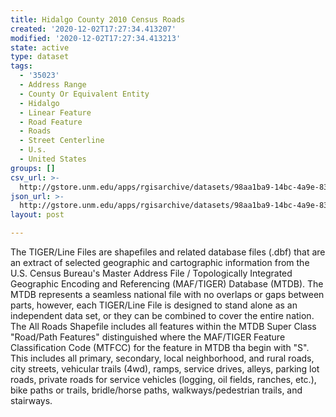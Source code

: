 ```yaml
---
title: Hidalgo County 2010 Census Roads
created: '2020-12-02T17:27:34.413207'
modified: '2020-12-02T17:27:34.413213'
state: active
type: dataset
tags:
  - '35023'
  - Address Range
  - County Or Equivalent Entity
  - Hidalgo
  - Linear Feature
  - Road Feature
  - Roads
  - Street Centerline
  - U.s.
  - United States
groups: []
csv_url: >-
  http://gstore.unm.edu/apps/rgisarchive/datasets/98aa1ba9-14bc-4a9e-8363-e5440777ad6e/tl_2010_35023_roads.derived.csv
json_url: >-
  http://gstore.unm.edu/apps/rgisarchive/datasets/98aa1ba9-14bc-4a9e-8363-e5440777ad6e/tl_2010_35023_roads.derived.json
layout: post

---
```

The TIGER/Line Files are shapefiles and related database files (.dbf) that are an extract of selected geographic and cartographic information from the U.S. Census Bureau's Master Address File / Topologically Integrated Geographic Encoding and Referencing (MAF/TIGER) Database (MTDB).  The MTDB represents a seamless national file with no overlaps or gaps between parts, however, each TIGER/Line File is designed to stand alone as an independent data set, or they can be combined to cover the entire nation.  The All Roads Shapefile includes all features within the MTDB Super Class "Road/Path Features" distinguished where the MAF/TIGER Feature Classification Code (MTFCC) for the feature in MTDB tha begin with "S".  This includes all primary, secondary, local neighborhood, and rural roads, city streets, vehicular trails (4wd), ramps, service drives, alleys, parking lot roads, private roads for service vehicles (logging, oil fields, ranches, etc.), bike paths or trails, bridle/horse paths, walkways/pedestrian trails, and stairways.  

